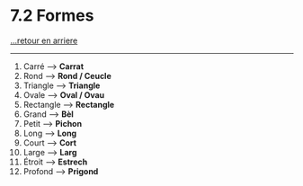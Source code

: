 # 7.2 Formes

[...retour en arriere](../../../menu_fiches.md)

---

1. Carré  --> **Carrat**
2. Rond  --> **Rond / Ceucle**
3. Triangle  --> **Triangle**
4. Ovale  --> **Oval / Ovau**
5. Rectangle  --> **Rectangle**
6. Grand  --> **Bèl**
7. Petit  --> **Pichon**
8. Long  --> **Long**
9. Court  --> **Cort**
10. Large  --> **Larg**
11. Étroit  --> **Estrech**
12. Profond  --> **Prigond**